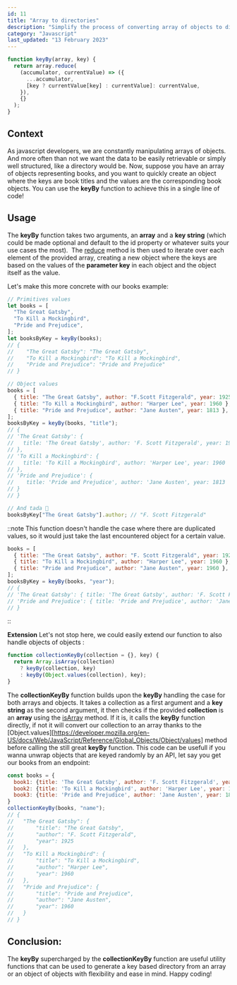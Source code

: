 ```yaml
---
id: 11
title: "Array to directories"
description: "Simplify the process of converting array of objects to directories alike using the keyBy function. This concise utility reduces the complexity involved and effortlessly generates a new object with the desired structure."
category: "Javascript"
last_updated: "13 February 2023"
---
```


```js
function keyBy(array, key) {
  return array.reduce(
    (accumulator, currentValue) => ({
      ...accumulator,
      [key ? currentValue[key] : currentValue]: currentValue,
    }),
    {}
  );
}
```

## Context

As javascript developers, we are constantly manipulating arrays of objects. And more often than not we want the data to be easily retrievable or simply well structured, like a directory would be. Now, suppose you have an array of objects representing books, and you want to quickly create an object where the keys are book titles and the values are the corresponding book objects. You can use the **keyBy** function to achieve this in a single line of code!

## Usage

The **keyBy** function takes two arguments, an **array** and a **key string** (which could be made optional and default to the id property or whatever suits your use cases the most). 
The [reduce](https://developer.mozilla.org/en-US/docs/Web/JavaScript/Reference/Global_Objects/Array/Reduce) method is then used to iterate over each element of the provided array, creating a new object where the keys are based on the values of the **parameter key** in each object and the object itself as the value.

Let's make this more concrete with our books example:

```js
// Primitives values
let books = [
  "The Great Gatsby",
  "To Kill a Mockingbird",
  "Pride and Prejudice",
];
let booksByKey = keyBy(books);
// {
//    "The Great Gatsby": "The Great Gatsby",
//    "To Kill a Mockingbird": "To Kill a Mockingbird",
//    "Pride and Prejudice": "Pride and Prejudice"
// }

// Object values
books = [
  { title: "The Great Gatsby", author: "F.Scott Fitzgerald", year: 1925 },
  { title: "To Kill a Mockingbird", author: "Harper Lee", year: 1960 },
  { title: "Pride and Prejudice", author: "Jane Austen", year: 1813 },
];
booksByKey = keyBy(books, "title");
// {
// 'The Great Gatsby': { 
//   title: 'The Great Gatsby', author: 'F. Scott Fitzgerald', year: 1925 
// },
// 'To Kill a Mockingbird': { 
//   title: 'To Kill a Mockingbird', author: 'Harper Lee', year: 1960 
// },
// 'Pride and Prejudice': { 
//    title: 'Pride and Prejudice', author: 'Jane Austen', year: 1813 
// }
// }

// And tada 🎉
booksByKey["The Great Gatsby"].author; // "F. Scott Fitzgerald"
```

::note
This function doesn't handle the case where there are duplicated values, so it would just take the last encountered object for a certain value.

```js
books = [
  { title: "The Great Gatsby", author: "F. Scott Fitzgerald", year: 1925 },
  { title: "To Kill a Mockingbird", author: "Harper Lee", year: 1960 },
  { title: "Pride and Prejudice", author: "Jane Austen", year: 1960 },
];
booksByKey = keyBy(books, "year");
// {
// 'The Great Gatsby': { title: 'The Great Gatsby', author: 'F. Scott Fitzgerald', year: 1925 },
// 'Pride and Prejudice': { title: 'Pride and Prejudice', author: 'Jane Austen', year: 1960 }
// }
```
::

**Extension**
Let's not stop here, we could easily extend our function to also handle objects of objects :

```js
function collectionKeyBy(collection = {}, key) {
  return Array.isArray(collection)
    ? keyBy(collection, key)
    : keyBy(Object.values(collection), key);
}
```

The **collectionKeyBy** function builds upon the **keyBy** handling the case for both arrays and objects. It takes a collection as a first argument and a **key string** as the second argument, it then checks if the provided **collection** is an **array** using the [isArray](https://developer.mozilla.org/en-US/docs/Web/JavaScript/Reference/Global_Objects/Array/isArray) method. If it is, it calls the **keyBy** function directly, if not it will convert our collection to an array thanks to the [Object.values][https://developer.mozilla.org/en-US/docs/Web/JavaScript/Reference/Global_Objects/Object/values] method before calling the still great **keyBy** function. This code can be usefull if you wanna unwrap objects that are keyed randomly by an API, let say you get our books from an endpoint:

```js
const books = {
  book1: {title: 'The Great Gatsby', author: 'F. Scott Fitzgerald', year: 1925},
  book2: {title: 'To Kill a Mockingbird', author: 'Harper Lee', year: 1960},
  book3: {title: 'Pride and Prejudice', author: 'Jane Austen', year: 1813}
}
collectionKeyBy(books, "name");
// {
//   "The Great Gatsby": {
//       "title": "The Great Gatsby",
//       "author": "F. Scott Fitzgerald",
//       "year": 1925
//   },
//   "To Kill a Mockingbird": {
//       "title": "To Kill a Mockingbird",
//       "author": "Harper Lee",
//       "year": 1960
//   },
//   "Pride and Prejudice": {
//       "title": "Pride and Prejudice",
//       "author": "Jane Austen",
//       "year": 1960
//   }
// }
```

## Conclusion:

The **keyBy** supercharged by the **collectionKeyBy** function are useful utility functions that can be used to generate a key based directory from an array or an object of objects with flexibility and ease in mind. Happy coding!
